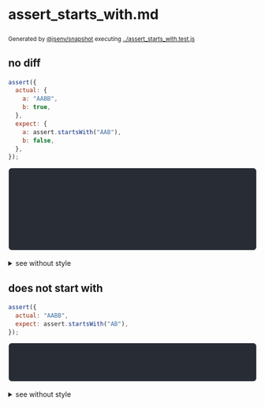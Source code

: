 # assert_starts_with.md

<sub>
  Generated by <a href="https://github.com/jsenv/core/tree/main/packages/independent/snapshot">@jsenv/snapshot</a> executing <a href="../assert_starts_with.test.js">../assert_starts_with.test.js</a>
</sub>

## no diff

```js
assert({
  actual: {
    a: "AABB",
    b: true,
  },
  expect: {
    a: assert.startsWith("AAB"),
    b: false,
  },
});
```

![img](assert_starts_with/no_diff_throw.svg)

<details>
  <summary>see without style</summary>

```console
AssertionError: actual and expect are different

actual: {
  a: "AABB",
  b: true,
}
expect: {
  a: assert.startsWith("AAB"),
  b: false,
}
```

</details>


## does not start with

```js
assert({
  actual: "AABB",
  expect: assert.startsWith("AB"),
});
```

![img](assert_starts_with/does_not_start_with_throw.svg)

<details>
  <summary>see without style</summary>

```console
AssertionError: actual and expect are different

actual: "AABB"
expect: assert.startsWith("AB")
```

</details>
